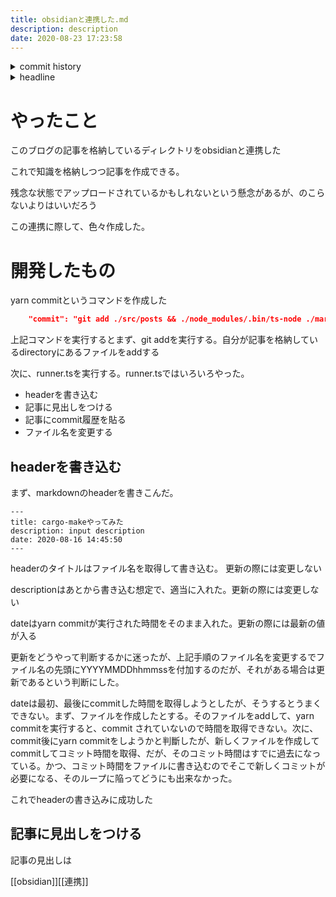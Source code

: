 ```yaml
---
title: obsidianと連携した.md
description: description
date: 2020-08-23 17:23:58
---
```

<!-- history area start -->
<details><summary>commit history</summary><div><ol>

</ol></div></details>
<!-- history area end -->
<!-- toc area start -->
<details><summary>headline</summary><div>
<!-- START doctoc -->
<!-- END doctoc -->

</div></details>

<!-- toc area end -->
# やったこと
このブログの記事を格納しているディレクトリをobsidianと連携した

これで知識を格納しつつ記事を作成できる。

残念な状態でアップロードされているかもしれないという懸念があるが、のこらないよりはいいだろう

この連携に際して、色々作成した。

# 開発したもの

yarn commitというコマンドを作成した

```json
    "commit": "git add ./src/posts && ./node_modules/.bin/ts-node ./markdown-manager/runner.ts && ./doctoc.sh && git add . && git commit -m 'yarn commit'"
```

上記コマンドを実行するとまず、git addを実行する。自分が記事を格納しているdirectoryにあるファイルをaddする

次に、runner.tsを実行する。runner.tsではいろいろやった。

- headerを書き込む
- 記事に見出しをつける
- 記事にcommit履歴を貼る
- ファイル名を変更する

## headerを書き込む

まず、markdownのheaderを書きこんだ。

```
---
title: cargo-makeやってみた
description: input description
date: 2020-08-16 14:45:50
---
```

headerのタイトルはファイル名を取得して書き込む。 更新の際には変更しない

descriptionはあとから書き込む想定で、適当に入れた。更新の際には変更しない

dateはyarn commitが実行された時間をそのまま入れた。更新の際には最新の値が入る

更新をどうやって判断するかに迷ったが、上記手順のファイル名を変更するでファイル名の先頭にYYYYMMDDhhmmssを付加するのだが、それがある場合は更新であるという判断にした。

dateは最初、最後にcommitした時間を取得しようとしたが、そうするとうまくできない。まず、ファイルを作成したとする。そのファイルをaddして、yarn commitを実行すると、commit されていないので時間を取得できない。次に、commit後にyarn commitをしようかと判斷したが、新しくファイルを作成してcommitしてコミット時間を取得、だが、そのコミット時間はすでに過去になっている。かつ、コミット時間をファイルに書き込むのでそこで新しくコミットが必要になる、そのループに陥ってどうにも出来なかった。

これでheaderの書き込みに成功した

## 記事に見出しをつける

記事の見出しは

[[obsidian]][[連携]]
